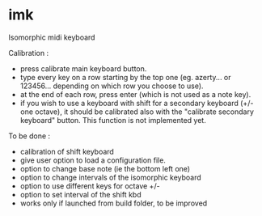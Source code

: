 # imk
Isomorphic midi keyboard

Calibration :  
- press calibrate main keyboard button.
- type every key on a row starting by the top one (eg. azerty... or 123456... depending on which row you choose to use).
- at the end of each row, press enter (which is not used as a note key).
- if you wish to use a keyboard with shift for a secondary keyboard (+/- one octave), it should be calibrated also with the "calibrate secondary keyboard" button. This function is not implemented yet.

To be done :
- calibration of shift keyboard
- give user option to load a configuration file.
- option to change base note (ie the bottom left one)
- option to change intervals of the isomorphic keyboard
- option to use different keys for octave +/-
- option to set interval of the shift kbd
- works only if launched from build folder, to be improved
